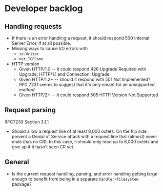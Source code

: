 # Developer backlog

## Handling requests

* If there is an error handling a request, it should respond 500 Internal Server Error, if at all possible.
* Missing ways to cause I/O errors with
  * `io.Writer`
  * `net.TCPConn`
* HTTP version
  * Given HTTP/1.0 -- it could respond 426 Upgrade Required with Upgrade: HTTP/1.1 and Connection: Upgrade
  * Given HTTP/1.2+ -- should it respond with 501 Not Implemented?
    RFC 7231 seems to suggest that it's only meant for an unsupported _method_.
  * Given HTTP/2+ -- it could respond 505 HTTP Version Not Supported

## Request parsing

RFC7230 Section 3.1.1

* Should allow a request line of at least 8,000 octets.  On the flip side, prevent a
  Denial of Service attack with a request line that (almost) never ends (has no CR).
  In this case, it should only read up to 8,000 octets and give up if it hasn't seen CR yet.


## General

* Is the current request handling, parsing, and error handling getting large enough to benefit from being in a separate
  `handler/filesystem` package?
